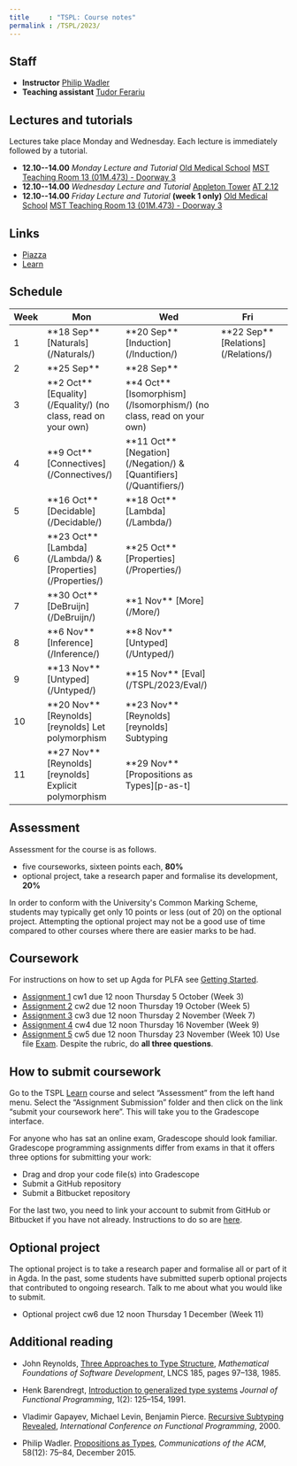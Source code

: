 ```yaml
---
title     : "TSPL: Course notes"
permalink : /TSPL/2023/
---
```



## Staff

* **Instructor**
    [Philip Wadler](https://homepages.inf.ed.ac.uk/wadler)
* **Teaching assistant**
    [Tudor Ferariu](https://www.inf.ed.ac.uk/people/students/Tudor_Ferariu.html)

## Lectures and tutorials

Lectures take place Monday and Wednesday.
Each lecture is immediately followed by a tutorial.

* **12.10--14.00** _Monday Lecture and Tutorial_
  [Old Medical School](https://www.ed.ac.uk/maps/maps?building=0113)
  [MST Teaching Room 13 (01M.473) - Doorway 3]( https://www.ed.ac.uk/timetabling-examinations/timetabling/room-bookings/bookable-rooms3/room/0113_01M_01M.473)
* **12.10--14.00** _Wednesday Lecture and Tutorial_
  [Appleton Tower](https://www.ed.ac.uk/maps/maps?building=0201)
  [AT 2.12](https://www.ed.ac.uk/timetabling-examinations/timetabling/room-bookings/bookable-rooms3/room/0201_02_2.12)
* **12.10--14.00** _Friday Lecture and Tutorial_ **(week 1 only)**
  [Old Medical School](https://www.ed.ac.uk/maps/maps?building=0113)
  [MST Teaching Room 13 (01M.473) - Doorway 3]( https://www.ed.ac.uk/timetabling-examinations/timetabling/room-bookings/bookable-rooms3/room/0113_01M_01M.473)

## Links

* [Piazza][piazza]
* [Learn][learn]
<!-- * [Lectures][lectures] -->

[piazza]: https://piazza.com/class/lmgbduj9sw0589
[lectures]: https://echo360.org.uk/section/a4451855-1138-4ae3-9c94-acd37a91c8a4/home
[learn]: https://www.learn.ed.ac.uk/ultra/courses/_108407_1/outline

## Schedule

<table>
<thead>
 <tr>
  <th scope="col">Week</th>
  <th scope="col">Mon</th>
  <th scope="col">Wed</th>
  <th scope="col">Fri<th>
 </tr>
</thead>
<tbody>
 <tr>
  <td>1</td>
  <td>**18 Sep** [Naturals](/Naturals/)</td>
  <td>**20 Sep** [Induction](/Induction/)</td>
  <td>**22 Sep** [Relations](/Relations/)</td>
 </tr>
 <tr>
  <td>2</td>
  <td>**25 Sep** </td>
  <td>**28 Sep** </td>
 </tr>
 <tr>
  <td>3</td>
  <td>**2 Oct** [Equality](/Equality/) (no class, read on your own)</td>
  <td>**4 Oct** [Isomorphism](/Isomorphism/) (no class, read on your own)</td>
 </tr>
 <tr>
  <td>4</td>
  <td>**9 Oct** [Connectives](/Connectives/)</td>
  <td>**11 Oct** [Negation](/Negation/) &amp; [Quantifiers](/Quantifiers/)</td>
 </tr>
 <tr>
  <td>5</td>
  <td>**16 Oct** [Decidable](/Decidable/)</td>
  <td>**18 Oct** [Lambda](/Lambda/)</td>
 </tr>
 <tr>
  <td>6</td>
  <td>**23 Oct** [Lambda](/Lambda/) &amp; [Properties](/Properties/)</td>
  <td>**25 Oct** [Properties](/Properties/)</td>
 </tr>
 <tr>
  <td>7</td>
  <td>**30 Oct** [DeBruijn](/DeBruijn/)</td>
  <td>**1 Nov** [More](/More/)</td>
 </tr>
 <tr>
  <td>8</td>
  <td>**6 Nov** [Inference](/Inference/)</td>
  <td>**8 Nov** [Untyped](/Untyped/)</td>
 </tr>
 <tr>
  <td>9</td>
  <td>**13 Nov** [Untyped](/Untyped/)</td>
  <td>**15 Nov** [Eval](/TSPL/2023/Eval/)</td>
 </tr>
 <tr>
  <td>10</td>
  <td>**20 Nov** [Reynolds][reynolds] Let polymorphism </td>
  <td>**23 Nov** [Reynolds][reynolds] Subtyping </td>
 </tr>
 <tr>
  <td>11</td>
  <td>**27 Nov** [Reynolds][reynolds] Explicit polymorphism </td>
  <td>**29 Nov** [Propositions as Types][p-as-t] </td>
 </tr>
</tbody>
</table>


## Assessment

Assessment for the course is as follows.

* five courseworks, sixteen points each, **80%**
* optional project, take a research paper and formalise its development, **20%**

In order to conform with the University's Common Marking Scheme,
students may typically get only 10 points or less (out of 20) on the
optional project.  Attempting the optional project may not be a good
use of time compared to other courses where there are easier marks to
be had.


## Coursework

For instructions on how to set up Agda for PLFA see [Getting Started](/GettingStarted/).

* [Assignment 1](/TSPL/2023/Assignment1/) cw1 due 12 noon Thursday 5 October (Week 3)
* [Assignment 2](/TSPL/2023/Assignment2/) cw2 due 12 noon Thursday 19 October (Week 5)
* [Assignment 3](/TSPL/2023/Assignment3/) cw3 due 12 noon Thursday 2 November (Week 7)
* [Assignment 4](/TSPL/2023/Assignment4/) cw4 due 12 noon Thursday 16 November (Week 9)
* [Assignment 5][Assignment5] cw5 due 12 noon Thursday 23 November (Week 10)
  Use file [Exam][Exam]. Despite the rubric, do **all
  three questions**.

[Assignment5]: https://homepages.inf.ed.ac.uk/wadler/tspl/2023/Assignment5.pdf
[Exam]: https://homepages.inf.ed.ac.uk/wadler/tspl/2023/Exam.lagda.md


## How to submit coursework

Go to the TSPL [Learn][learn] course and select “Assessment” from the left hand
menu. Select the “Assignment Submission” folder and then click on the
link “submit your coursework here”. This will take you to the
Gradescope interface.

For anyone who has sat an online exam, Gradescope should look familiar.
Gradescope programming assignments differ from exams in that
it offers three options for submitting your work:

  *   Drag and drop your code file(s) into Gradescope
  *   Submit a GitHub repository
  *   Submit a Bitbucket repository

For the last two, you need to link your account to submit from GitHub
or Bitbucket if you have not already.  Instructions to do so are
[here](https://help.gradescope.com/article/lcn4nfvcww-student-edit-account#linking_accounts).


<!-- Assignments are submitted by running
``` bash
submit tspl cwN AssignmentN.lagda.md
```
where N is the number of the assignment. -->


## Optional project

The optional project is to take a research paper and formalise all or
part of it in Agda.  In the past, some students have submitted superb optional
projects that contributed to ongoing research.
Talk to me about what you would like to submit.
<!-- One possible paper to tackle is
[here](https://homepages.inf.ed.ac.uk/wadler/papers/coercions-jfp/coercions-jfp.pdf). -->

* Optional project cw6 due 12 noon Thursday 1 December (Week 11)

<!--
Submit the optional project by running
``` bash
submit tspl essay Essay.lagda.md
```
-->

<!--
## Mock exam

10am-12noon Monday 28 November. An online
examination with the Agda proof assistant, to let you
practice for the exam and familiarise yourself with exam conditions.
-->

## Additional reading

* John Reynolds,
  [Three Approaches to Type Structure][reynolds],
  _Mathematical Foundations of Software Development_,
  LNCS 185, pages 97–138, 1985.

* Henk Barendregt,
  [Introduction to generalized type systems][barendregt]
  _Journal of Functional Programming_, 1(2): 125–154, 1991.

* Vladimir Gapayev, Michael Levin, Benjamin Pierce.
  [Recursive Subtyping Revealed][gapayev],
  _International Conference on Functional Programming_, 2000.

* Philip Wadler.
  [Propositions as Types][p-as-t],
  _Communications of the ACM_, 58(12): 75–84, December 2015.

[reynolds]: https://homepages.inf.ed.ac.uk/wadler/papers/reynolds/three-approaches.pdf
[barendregt]: https://homepages.inf.ed.ac.uk/wadler/papers/barendregt/pure-type-systems.pdf
[gapayev]: https://homepages.inf.ed.ac.uk/wadler/papers/gapayev/gapayev-et-al-icfp2000.pdf
[p-as-t]: https://dl.acm.org/doi/10.1145/2699407

<!--
## Midterm course feedback

You may offer feedback on the course at
[https://www.surveymonkey.co.uk/r/YX7ZFYC](https://www.surveymonkey.co.uk/r/YX7ZFYC).

Please do so by 12 noon Thursday 31 October.
-->

<!--

## Mock exam

Here is the text of the [second mock](/courses/tspl/2018/Mock2.pdf)
and the exam [instructions](/courses/tspl/2018/Instructions.pdf).

-->
